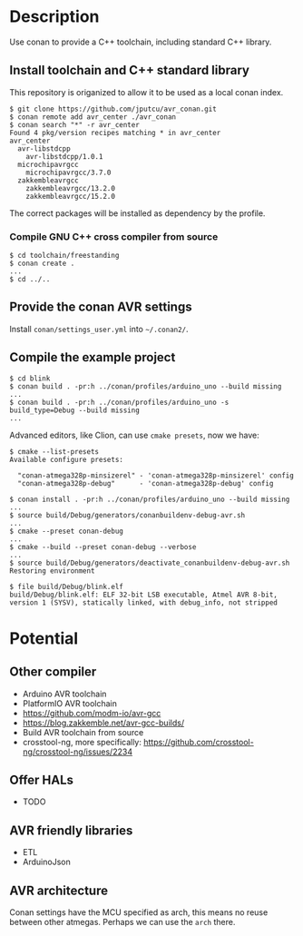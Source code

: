 Description
===========
Use conan to provide a C++ toolchain, including standard C++ library.

Install toolchain and C++ standard library
------------------------------------------

This repository is origanized to allow it to be used as a local conan index.

~~~~
$ git clone https://github.com/jputcu/avr_conan.git
$ conan remote add avr_center ./avr_conan
$ conan search "*" -r avr_center
Found 4 pkg/version recipes matching * in avr_center
avr_center
  avr-libstdcpp
    avr-libstdcpp/1.0.1
  microchipavrgcc
    microchipavrgcc/3.7.0
  zakkembleavrgcc
    zakkembleavrgcc/13.2.0
    zakkembleavrgcc/15.2.0
~~~~

The correct packages will be installed as dependency by the profile.


### Compile GNU C++ cross compiler from source

~~~~
$ cd toolchain/freestanding
$ conan create .
...
$ cd ../..
~~~~

Provide the conan AVR settings
------------------------------

Install `conan/settings_user.yml` into `~/.conan2/`.

Compile the example project
---------------------------
~~~~
$ cd blink
$ conan build . -pr:h ../conan/profiles/arduino_uno --build missing
...
$ conan build . -pr:h ../conan/profiles/arduino_uno -s build_type=Debug --build missing
...
~~~~

Advanced editors, like Clion, can use `cmake presets`, now we have:
~~~~
$ cmake --list-presets
Available configure presets:

  "conan-atmega328p-minsizerel" - 'conan-atmega328p-minsizerel' config
  "conan-atmega328p-debug"      - 'conan-atmega328p-debug' config
~~~~

~~~~
$ conan install . -pr:h ../conan/profiles/arduino_uno --build missing
...
$ source build/Debug/generators/conanbuildenv-debug-avr.sh
...
$ cmake --preset conan-debug
...
$ cmake --build --preset conan-debug --verbose
...
$ source build/Debug/generators/deactivate_conanbuildenv-debug-avr.sh
Restoring environment
~~~~

~~~~
$ file build/Debug/blink.elf
build/Debug/blink.elf: ELF 32-bit LSB executable, Atmel AVR 8-bit, version 1 (SYSV), statically linked, with debug_info, not stripped
~~~~

Potential
=========

Other compiler
--------------
* Arduino AVR toolchain
* PlatformIO AVR toolchain
* https://github.com/modm-io/avr-gcc
* https://blog.zakkemble.net/avr-gcc-builds/
* Build AVR toolchain from source
* crosstool-ng, more specifically: https://github.com/crosstool-ng/crosstool-ng/issues/2234

Offer HALs
----------
* TODO

AVR friendly libraries
----------------------
* ETL
* ArduinoJson

AVR architecture
----------------
Conan settings have the MCU specified as arch, this means no reuse between other atmegas.
Perhaps we can use the `arch` there.


